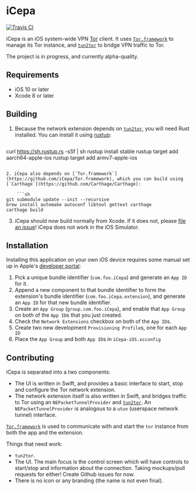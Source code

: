 # iCepa

[![Travis CI](https://img.shields.io/travis/iCepa/iCepa.svg)](https://travis-ci.org/iCepa/iCepa)

iCepa is an iOS system-wide VPN [Tor](https://www.torproject.org) client. It uses [`Tor.framework`](https://github.com/iCepa/Tor.framework) to manage its Tor instance, and [`tun2tor`](https://github.com/iCepa/tun2tor) to bridge VPN traffic to Tor.

The project is in progress, and currently alpha-quality.

## Requirements

- iOS 10 or later
- Xcode 8 or later

## Building

1. Because the network extension depends on [`tun2tor`](https://github.com/iCepa/tun2tor), you will need Rust installed. You can install it using [rustup](https://www.rustup.rs):

    ```sh
curl https://sh.rustup.rs -sSf | sh
rustup install stable
rustup target add aarch64-apple-ios
rustup target add armv7-apple-ios
```

2. iCepa also depends on [`Tor.framework`](https://github.com/iCepa/Tor.framework), which you can build using [`Carthage`](https://github.com/Carthage/Carthage):

    ```sh
git submodule update --init --recursive
brew install automake autoconf libtool gettext carthage
carthage build
```

3. iCepa should now build normally from Xcode. If it does not, please [file an issue](https://github.com/iCepa/iCepa/issues/new)! iCepa does not work in the iOS Simulator.

## Installation

Installing this application on your own iOS device requires some manual set up in Apple's [developer portal](https://developer.apple.com/account/ios/identifier/bundle):

1. Pick a unique bundle identifier (`com.foo.iCepa`) and generate an `App ID` for it.
2. Append a new component to that bundle identifier to form the extension's bundle identifier (`com.foo.iCepa.extension`), and generate an `App ID` for that new bundle identifier.
3. Create an `App Group` (`group.com.foo.iCepa`), and enable that `App Group` on both of the `App ID`s that you just created.
4. Check the `Network Extensions` checkbox on both of the `App ID`s.
4. Create two new development `Provisioning Profile`s, one for each `App ID`
5. Place the `App Group` and both `App ID`s in `iCepa-iOS.xcconfig`

## Contributing

iCepa is separated into a two components:

- The UI is written in Swift, and provides a basic interface to start, stop and configure the Tor network extension.
- The network extension itself is also written in Swift, and bridges traffic to Tor using an `NEPacketTunnelProvider` and [`tun2tor`](https://github.com/iCepa/tun2tor). An `NEPacketTunnelProvider` is analogous to a `utun` (userspace network tunnel) interface.

[`Tor.framework`](https://github.com/iCepa/Tor.framework) is used to communicate with and start the `tor` instance from both the app and the extension.

Things that need work:
- `tun2tor`.
- The UI. The main focus is the control screen which will have controls to start/stop and information about the connection. Taking mockups/pull requests for either! Create Github issues for now.
- There is no icon or any branding (the name is not even final).
